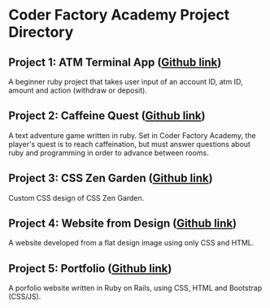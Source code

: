 # Coder Factory Academy Project Directory

## Project 1: ATM Terminal App ([Github link](https://github.com/hannahcancode/CFA-ATM-terminal-app))
A beginner ruby project that takes user input of an account ID, atm ID, amount and action (withdraw or deposit).

## Project 2: Caffeine Quest ([Github link](https://github.com/hannahcancode/CFA-Project-Caffeine-Quest))
A text adventure game written in ruby. Set in Coder Factory Academy, the player's quest is to reach caffeination, but must answer questions about ruby and programming in order to advance between rooms.

## Project 3: CSS Zen Garden ([Github link](https://github.com/hannahcancode/CFA-CSS-Zen-Garden))
Custom CSS design of CSS Zen Garden.

## Project 4: Website from Design ([Github link](https://github.com/hannahcancode/CFA-Website-from-Design))
A website developed from a flat design image using only CSS and HTML.

## Project 5: Portfolio ([Github link](https://github.com/hannahcancode/CFA-Portfolio))
A porfolio website written in Ruby on Rails, using CSS, HTML and Bootstrap (CSS/JS).
